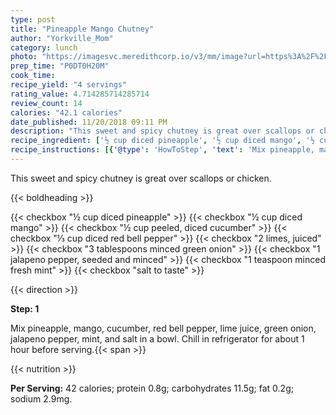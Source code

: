```yaml
---
type: post
title: "Pineapple Mango Chutney"
author: "Yorkville_Mom"
category: lunch
photo: "https://imagesvc.meredithcorp.io/v3/mm/image?url=https%3A%2F%2Fimages.media-allrecipes.com%2Fuserphotos%2F1128127.jpg"
prep_time: "P0DT0H20M"
cook_time: 
recipe_yield: "4 servings"
rating_value: 4.714285714285714
review_count: 14
calories: "42.1 calories"
date_published: 11/20/2018 09:11 PM
description: "This sweet and spicy chutney is great over scallops or chicken."
recipe_ingredient: ['½ cup diced pineapple', '½ cup diced mango', '½ cup peeled, diced cucumber', '⅓ cup diced red bell pepper', '2 limes, juiced', '3 tablespoons minced green onion', '1 jalapeno pepper, seeded and minced', '1 teaspoon minced fresh mint', 'salt to taste']
recipe_instructions: [{'@type': 'HowToStep', 'text': 'Mix pineapple, mango, cucumber, red bell pepper, lime juice, green onion, jalapeno pepper, mint, and salt in a bowl. Chill in refrigerator for about 1 hour before serving.\n'}]
---
```


This sweet and spicy chutney is great over scallops or chicken. 

{{< boldheading >}}

{{< checkbox "½ cup diced pineapple" >}}
{{< checkbox "½ cup diced mango" >}}
{{< checkbox "½ cup peeled, diced cucumber" >}}
{{< checkbox "⅓ cup diced red bell pepper" >}}
{{< checkbox "2  limes, juiced" >}}
{{< checkbox "3 tablespoons minced green onion" >}}
{{< checkbox "1  jalapeno pepper, seeded and minced" >}}
{{< checkbox "1 teaspoon minced fresh mint" >}}
{{< checkbox "salt to taste" >}}


{{< direction >}}

**Step: 1**

Mix pineapple, mango, cucumber, red bell pepper, lime juice, green onion, jalapeno pepper, mint, and salt in a bowl. Chill in refrigerator for about 1 hour before serving.{{< span >}}

{{< nutrition >}}

**Per Serving:** 42 calories; protein 0.8g; carbohydrates 11.5g; fat 0.2g; sodium 2.9mg.